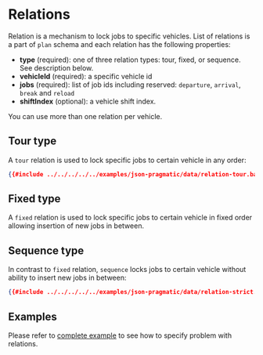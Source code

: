 # Relations

Relation is a mechanism to lock jobs to specific vehicles. List of relations is a part of `plan` schema and each relation
has the following properties:

- **type** (required): one of three relation types: tour, fixed, or sequence. See description below.
- **vehicleId** (required): a specific vehicle id
- **jobs** (required): list of job ids including reserved: `departure`, `arrival`, `break` and `reload`
- **shiftIndex** (optional): a vehicle shift index.

You can use more than one relation per vehicle.

## Tour type

A `tour` relation is used to lock specific jobs to certain vehicle in any order:

```json
{{#include ../../../../../examples/json-pragmatic/data/relation-tour.basic.problem.json:66:70}}
```

## Fixed type

A `fixed` relation is used to lock specific jobs to certain vehicle in fixed order allowing insertion of new jobs in
between.

## Sequence type

In contrast to `fixed` relation, `sequence` locks jobs to certain vehicle without ability to insert new jobs in between:

```json
{{#include ../../../../../examples/json-pragmatic/data/relation-strict.basic.problem.json:66:70}}
```


## Examples

Please refer to [complete example](../../../examples/pragmatic/relations.md) to see how to specify problem with relations.
